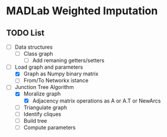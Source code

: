 # MADLab Weighted Imputation

## TODO List

- [ ] Data structures
    - [ ] Class graph
        - [ ] Add remaning getters/setters
- [ ] Load graph and parameters
    - [x] Graph as Numpy binary matrix
    - [ ] From/To Networkx istance
- [ ] Junction Tree Algorithm
    - [x] Moralize graph
        - [x] Adjacency matrix operations as A or A.T or NewArcs
    - [ ] Triangulate graph
    - [ ] Identify cliques
    - [ ] Build tree
    - [ ] Compute parameters
